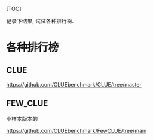 [TOC]

记录下结果, 试试各种排行榜.

# 各种排行榜

## CLUE

https://github.com/CLUEbenchmark/CLUE/tree/master

## FEW_CLUE

小样本版本的

https://github.com/CLUEbenchmark/FewCLUE/tree/main
